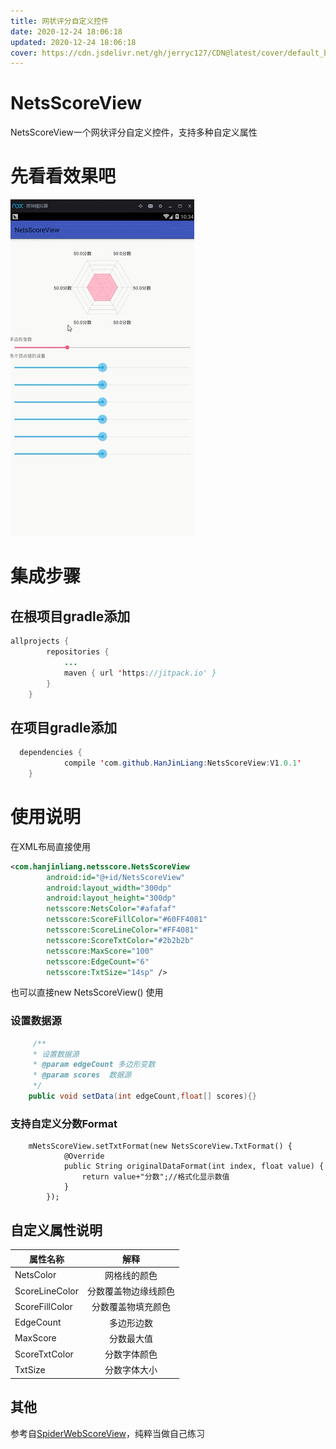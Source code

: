 ```yaml
---
title: 网状评分自定义控件
date: 2020-12-24 18:06:18
updated: 2020-12-24 18:06:18
cover: https://cdn.jsdelivr.net/gh/jerryc127/CDN@latest/cover/default_bg.png
---
```


# NetsScoreView
NetsScoreView一个网状评分自定义控件，支持多种自定义属性
# 先看看效果吧
![img](https://github.com/HanJinLiang/NetsScoreView/blob/master/NetsScoreView.gif)
# 集成步骤
## 在根项目gradle添加
``` java
allprojects {
		repositories {
			...
			maven { url 'https://jitpack.io' }
		}
	}
```
## 在项目gradle添加
``` java
  dependencies {
	        compile 'com.github.HanJinLiang:NetsScoreView:V1.0.1'
	}
```
# 使用说明
在XML布局直接使用
```xml
<com.hanjinliang.netsscore.NetsScoreView
        android:id="@+id/NetsScoreView"
        android:layout_width="300dp"
        android:layout_height="300dp"
        netsscore:NetsColor="#afafaf"
        netsscore:ScoreFillColor="#60FF4081"
        netsscore:ScoreLineColor="#FF4081"
        netsscore:ScoreTxtColor="#2b2b2b"
        netsscore:MaxScore="100"
        netsscore:EdgeCount="6"
        netsscore:TxtSize="14sp" />
```
也可以直接new NetsScoreView() 使用
### 设置数据源
``` java
     /**
     * 设置数据源
     * @param edgeCount 多边形变数
     * @param scores  数据源
     */
    public void setData(int edgeCount,float[] scores){}
```
### 支持自定义分数Format
``` 
    mNetsScoreView.setTxtFormat(new NetsScoreView.TxtFormat() {
            @Override
            public String originalDataFormat(int index, float value) {
                return value+"分数";//格式化显示数值
            }
        });
```
## 自定义属性说明
| 属性名称       | 解释         |
| ------------- |:-------------:|
| NetsColor     | 网格线的颜色 | 
| ScoreLineColor| 分数覆盖物边缘线颜色|
| ScoreFillColor | 分数覆盖物填充颜色     |
| EdgeCount | 多边形边数     |
| MaxScore | 分数最大值    |
| ScoreTxtColor | 分数字体颜色|
| TxtSize | 分数字体大小     |

## 其他
参考自[SpiderWebScoreView](https://github.com/xiaopansky/SpiderWebScoreView)，纯粹当做自己练习
